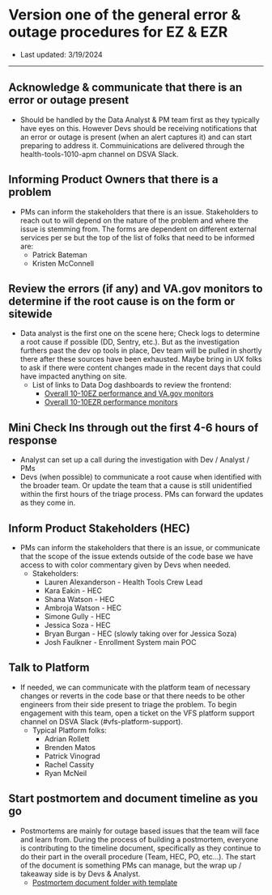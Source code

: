 # Version one of the general error & outage procedures for EZ & EZR
- Last updated: 3/19/2024
---

## Acknowledge & communicate that there is an error or outage present
- Should be handled by the Data Analyst & PM team first as they typically have eyes on this. However Devs should be receiving notifications that an error or outage is present (when an alert captures it) and can start preparing to address it. Commuinications are delivered through the health-tools-1010-apm channel on DSVA Slack.

## Informing Product Owners that there is a problem
- PMs can inform the stakeholders that there is an issue. Stakeholders to reach out to will depend on the nature of the problem and where the issue is stemming from. The forms are dependent on different external services per se but the top of the list of folks that need to be informed are:
     - Patrick Bateman
     - Kristen McConnell

## Review the errors (if any) and VA.gov monitors to determine if the root cause is on the form or sitewide
- Data analyst is the first one on the scene here; Check logs to determine a root cause if possible (DD, Sentry, etc.). But as the investigation furthers past the dev op tools in place, Dev team will be pulled in shortly there after these sources have been exhausted. Maybe bring in UX folks to ask if there were content changes made in the recent days that could have impacted anything on site.
     - List of links to Data Dog dashboards to review the frontend:
          - [Overall 10-10EZ performance and VA.gov monitors](https://vagov.ddog-gov.com/dashboard/8yz-qzc-bng/1010ez-vagov-performance?fromUser=false&refresh_mode=sliding&from_ts=1710775897553&to_ts=1710779497553&live=true)
          - [Overall 10-10EZR performance monitors](https://vagov.ddog-gov.com/dashboard/kjp-9wp-u47/10-10ezr?fromUser=false&refresh_mode=sliding&view=spans&from_ts=1710606729330&to_ts=1710779529330&live=true)


## Mini Check Ins through out the first 4-6 hours of response
- Analyst can set up a call during the investigation with Dev / Analyst / PMs
- Devs (when possible) to communicate a root cause when identified with the broader team. Or update the team that a cause is still unidentified within the first hours of the triage process. PMs can forward the updates as they come in.

## Inform Product Stakeholders (HEC)
- PMs can inform the stakeholders that there is an issue, or communicate that the scope of the issue extends outside of the code base we have access to with color commentary given by Devs when needed. 
     - Stakeholders:
          - Lauren Alexanderson - Health Tools Crew Lead
          - Kara Eakin - HEC
          - Shana Watson - HEC
          - Ambroja Watson - HEC
          - Simone Gully - HEC
          - Jessica Soza - HEC
          - Bryan Burgan - HEC (slowly taking over for Jessica Soza)
          - Josh Faulkner - Enrollment System main POC

## Talk to Platform
- If needed, we can communicate with the platform team of necessary changes or reverts in the code base or that there needs to be other engineers from their side present to triage the problem. To begin engagement with this team, open a ticket on the VFS platform support channel on DSVA Slack (#vfs-platform-support).
     - Typical Platform folks:
          - Adrian Rollett
          - Brenden Matos
          - Patrick Vinograd
          - Rachel Cassity
          - Ryan McNeil


## Start postmortem and document timeline as you go
- Postmortems are mainly for outage based issues that the team will face and learn from. During the process of building a postmortem, everyone is contributing to the timeline document, specifically as they continue to do their part in the overall procedure (Team, HEC, PO, etc...). The start of the document is something PMs can manage, but the wrap up / takeaway side is by Devs & Analyst.
     - [Postmortem document folder with template](https://github.com/department-of-veterans-affairs/va.gov-team-sensitive/tree/master/Postmortems)
